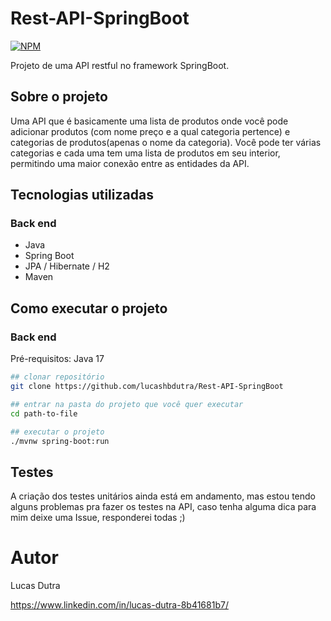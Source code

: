 # Rest-API-SpringBoot
[![NPM](https://img.shields.io/npm/l/react)](https://github.com/lucashbdutra/Rest-API-SpringBoot/blob/main/LICENSE) 

Projeto de uma API restful no framework SpringBoot.

## Sobre o projeto

Uma API que é basicamente uma lista de produtos onde você pode adicionar produtos (com nome preço e a qual categoria pertence) e categorias de produtos(apenas o nome da categoria). Você pode ter várias categorias e cada uma tem uma lista de produtos em seu interior, permitindo uma maior conexão entre as entidades da API.

## Tecnologias utilizadas
### Back end
- Java
- Spring Boot
- JPA / Hibernate / H2
- Maven

## Como executar o projeto

### Back end
Pré-requisitos: Java 17

```bash
## clonar repositório
git clone https://github.com/lucashbdutra/Rest-API-SpringBoot

## entrar na pasta do projeto que você quer executar
cd path-to-file

## executar o projeto
./mvnw spring-boot:run
```

## Testes

A criação dos testes unitários ainda está em andamento, mas estou tendo alguns problemas pra fazer os testes na API, caso tenha alguma dica para mim deixe uma Issue, responderei todas ;)

# Autor

Lucas Dutra

https://www.linkedin.com/in/lucas-dutra-8b41681b7/
